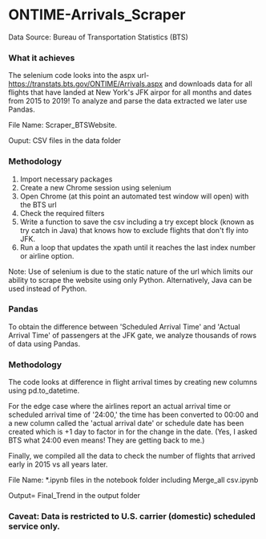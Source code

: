 # ONTIME-Arrivals_Scraper
Data Source: Bureau of Transportation Statistics (BTS)

<h3>What it achieves</h3>

The selenium code looks into the aspx url- https://transtats.bts.gov/ONTIME/Arrivals.aspx and downloads data for all flights that have landed at New York's JFK airpor for all months and dates from 2015 to 2019! To analyze and parse the data extracted we later use Pandas. 

File Name: Scraper_BTSWebsite.

Ouput: CSV files in the data folder 

<h3>Methodology</h3>

1) Import necessary packages 
2) Create a new Chrome session using selenium
3) Open Chrome (at this point an automated test window will open) with the BTS url
4) Check the required filters
5) Write a function to save the csv including a try except block (known as try catch in Java) that knows how to exclude flights that don't fly into JFK.
6) Run a loop that updates the xpath until it reaches the last index number or airline option.

Note: Use of selenium is due to the static nature of the url which limits our ability to scrape the website using only Python. Alternatively, Java can be used instead of Python.

<h3> Pandas</h3>

To obtain the difference between 'Scheduled Arrival Time' and 'Actual Arrival Time' of passengers at the JFK gate, we analyze thousands of rows of data using Pandas.

<h3>Methodology</h3>

The code looks at difference in flight arrival times by creating new columns using pd.to_datetime. 

For the edge case where the airlines report an actual arrival time or scheduled arrival time of '24:00,' the time has been converted to 00:00 and a new column called the 'actual arrival date' or schedule date has been created which is +1 day to factor in for the change in the date.
(Yes, I asked BTS what 24:00 even means! They are getting back to me.)

Finally, we compiled all the data to check the number of flights that arrived early in 2015 vs all years later.

File Name: *.ipynb files in the notebook folder including Merge_all csv.ipynb

Output= Final_Trend in the output folder

<h3>Caveat: Data is restricted to U.S. carrier (domestic) scheduled service only.</h3>
